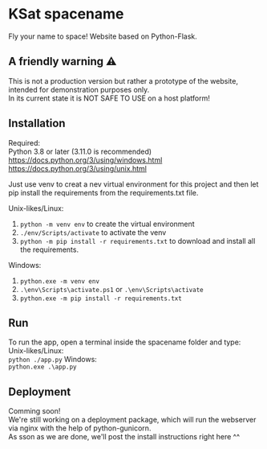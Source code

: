 # KSat spacename
Fly your name to space! Website based on Python-Flask.

## A friendly warning ⚠
This is not a production version but rather a prototype of the website, intended for demonstration purposes only. <br>
In its current state it is NOT SAFE TO USE on a host platform!

## Installation
Required: <br>
Python 3.8 or later (3.11.0 is recommended) <br>
https://docs.python.org/3/using/windows.html <br>
https://docs.python.org/3/using/unix.html <br>

Just use venv to creat a nev virtual environment for this project and then let pip install the requirements from the requirements.txt file.

Unix-likes/Linux: <br>
1. ```python -m venv env``` to create the virtual environment <br>
2. ```./env/Scripts/activate``` to activate the venv <br>
3. ```python -m pip install -r requirements.txt``` to download and install all the requirements. <br>

Windows: <br>
1. ```python.exe -m venv env``` <br>
2. ```.\env\Scripts\activate.ps1``` or ```.\env\Scripts\activate``` <br>
3. ```python.exe -m pip install -r requirements.txt```

## Run

To run the app, open a terminal inside the spacename folder and type: <br>
Unix-likes/Linux: <br>
```python ./app.py```
Windows: <br>
```python.exe .\app.py```

## Deployment

Comming soon! <br>
We're still working on a deployment package, which will run the webserver via nginx with the help of python-gunicorn. <br>
As sson as we are done, we'll post the install instructions right here ^^